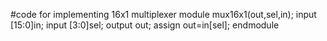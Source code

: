 #code for implementing 16x1 multiplexer
module mux16x1(out,sel,in);
input [15:0]in; input [3:0]sel;
output out;
assign out=in[sel];
endmodule

